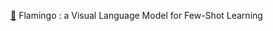[🔗](https://lee-seoyoung.notion.site/Flamingo-a-Visual-Language-Model-for-Few-Shot-Learning-162912a603968034a518fa2e6daef7f7?pvs=4) Flamingo : a Visual Language Model for Few-Shot Learning
